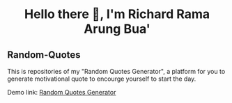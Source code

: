<h1 align="center">Hello there 👋, I'm Richard Rama Arung Bua'</h1>

## Random-Quotes
This is repositories of my "Random Quotes Generator", a platform for you to generate motivational quote to encourge yourself to start the day.

Demo link: [Random Quotes Generator](htpps://richardramaab.me/Random-Quotes)
